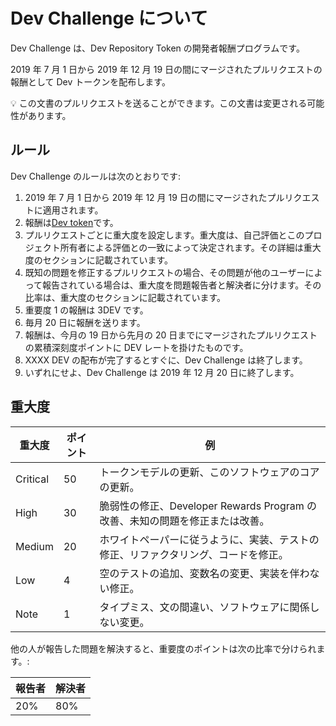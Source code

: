 # Dev Challenge について

Dev Challenge は、Dev Repository Token の開発者報酬プログラムです。

2019 年 7 月 1 日から 2019 年 12 月 19 日の間にマージされたプルリクエストの報酬として Dev トークンを配布します。

💡 この文書のプルリクエストを送ることができます。この文書は変更される可能性があります。

## ルール

Dev Challenge のルールは次のとおりです:

1. 2019 年 7 月 1 日から 2019 年 12 月 19 日の間にマージされたプルリクエストに適用されます。
1. 報酬は[Dev token](https://etherscan.io/token/0x98626e2c9231f03504273d55f397409defd4a093)です。
1. プルリクエストごとに重大度を設定します。重大度は、自己評価とこのプロジェクト所有者による評価との一致によって決定されます。その詳細は重大度のセクションに記載されています。
1. 既知の問題を修正するプルリクエストの場合、その問題が他のユーザーによって報告されている場合は、重大度を問題報告者と解決者に分けます。その比率は、重大度のセクションに記載されています。
1. 重要度 1 の報酬は 3DEV です。
1. 毎月 20 日に報酬を送ります。
1. 報酬は、今月の 19 日から先月の 20 日までにマージされたプルリクエストの累積深刻度ポイントに DEV レートを掛けたものです。
1. XXXX DEV の配布が完了するとすぐに、Dev Challenge は終了します。
1. いずれにせよ、Dev Challenge は 2019 年 12 月 20 日に終了します。

## 重大度

| 重大度   | ポイント | 例                                                                                 |
| -------- | -------- | ---------------------------------------------------------------------------------- |
| Critical | 50       | トークンモデルの更新、このソフトウェアのコアの更新。                               |
| High     | 30       | 脆弱性の修正、Developer Rewards Program の改善、未知の問題を修正または改善。       |
| Medium   | 20       | ホワイトペーパーに従うように、実装、テストの修正、リファクタリング、コードを修正。 |
| Low      | 4        | 空のテストの追加、変数名の変更、実装を伴わない修正。                               |
| Note     | 1        | タイプミス、文の間違い、ソフトウェアに関係しない変更。                             |

他の人が報告した問題を解決すると、重要度のポイントは次の比率で分けられます。:

| 報告者 | 解決者 |
| ------ | ------ |
| 20%    | 80%    |
